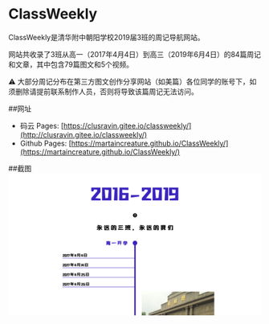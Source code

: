 # ClassWeekly
ClassWeekly是清华附中朝阳学校2019届3班的周记导航网站。

网站共收录了3班从高一（2017年4月4日）到高三（2019年6月4日）的84篇周记和文章，其中包含79篇图文和5个视频。

⚠️ 大部分周记分布在第三方图文创作分享网站（如美篇）各位同学的账号下，如须删除请提前联系制作人员，否则将导致该篇周记无法访问。

##网址
* 码云 Pages: [https://clusravin.gitee.io/classweekly/](http://clusravin.gitee.io/classweekly/)  
* Github Pages: [https://martaincreature.github.io/ClassWeekly/](https://martaincreature.github.io/ClassWeekly/)

##截图
![](images/screenshot.png)